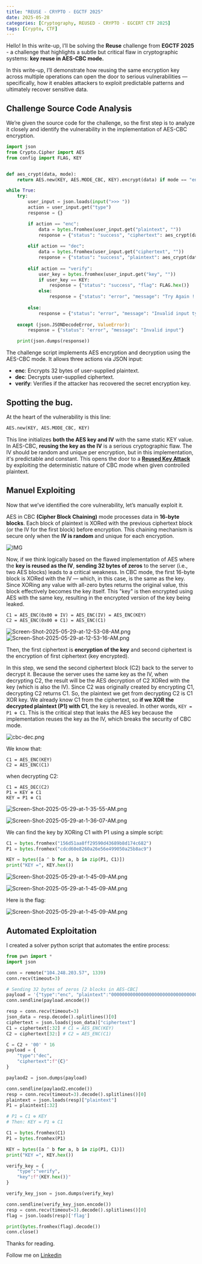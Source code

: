 ```yaml
---
title: "REUSE - CRYPTO - EGCTF 2025"
date: 2025-05-28
categories: [Cryptography, REUSED - CRYPTO - EGCERT CTF 2025]
tags: [Crypto, CTF] 
---
```


Hello! In this write-up, I’ll be solving the **Reuse** challenge from **EGCTF 2025** - a challenge that highlights a subtle but critical flaw in cryptographic systems: **key reuse in AES-CBC mode.**

In this write-up, I’ll demonstrate how reusing the same encryption key across multiple operations can open the door to serious vulnerabilities — specifically, how it enables attackers to exploit predictable patterns and ultimately recover sensitive data.


## Challenge Source Code Analysis
We’re given the source code for the challenge, so the first step is to analyze it closely and identify the vulnerability in the implementation of AES-CBC encryption.

```python
import json
from Crypto.Cipher import AES
from config import FLAG, KEY


def aes_crypt(data, mode):
    return AES.new(KEY, AES.MODE_CBC, KEY).encrypt(data) if mode == "enc" else AES.new(KEY, AES.MODE_CBC, KEY).decrypt(data)

while True:
    try:
        user_input = json.loads(input(">>> "))
        action = user_input.get("type")
        response = {}

        if action == "enc":
            data = bytes.fromhex(user_input.get("plaintext", ""))
            response = {"status": "success", "ciphertext": aes_crypt(data, "enc").hex()}
        
        elif action == "dec":
            data = bytes.fromhex(user_input.get("ciphertext", ""))
            response = {"status": "success", "plaintext": aes_crypt(data, "dec").hex()}
        
        elif action == "verify":
            user_key = bytes.fromhex(user_input.get("key", ""))
            if user_key == KEY:
                response = {"status": "success", "flag": FLAG.hex()}
            else:
                response = {"status": "error", "message": "Try Again !!"}
        
        else:
            response = {"status": "error", "message": "Invalid input type"}
        
    except (json.JSONDecodeError, ValueError):
        response = {"status": "error", "message": "Invalid input"}

    print(json.dumps(response))
```

The challenge script implements AES encryption and decryption using the AES-CBC mode. It allows three actions via JSON input:

- **enc**: Encrypts 32 bytes of user-supplied plaintext.
- **dec**: Decrypts user-supplied ciphertext.
- **verify**: Verifies if the attacker has recovered the secret encryption key.


## Spotting the bug.

At the heart of the vulnerability is this line:
```python 
AES.new(KEY, AES.MODE_CBC, KEY)
```

This line initializes **both the AES key and IV** with the same static KEY value. In AES-CBC, **reusing the key as the IV** is a serious cryptographic flaw. The IV should be random and unique per encryption, but in this implementation, it's predictable and constant. This opens the door to a **[Reused Key Attack](https://en.wikipedia.org/wiki/Stream_cipher_attacks)** by exploiting the deterministic nature of CBC mode when given controlled plaintext.


## Manuel Exploiting 

Now that we’ve identified the core vulnerability, let’s manually exploit it.

AES in CBC **(Cipher Block Chaining)** mode processes data in **16-byte blocks**. Each block of plaintext is XORed with the previous ciphertext block (or the IV for the first block) before encryption. This chaining mechanism is secure only when the **IV is random** and unique for each encryption.

![IMG](https://miro.medium.com/v2/resize:fit:1400/format:webp/1*WmpqO5-4hNvJSKnsOTDZUQ.png)


Now, if we think logically based on the flawed implementation of AES where the **key is reused as the IV**, **sending 32 bytes of zeros** to the server (i.e., two AES blocks) leads to a critical weakness. In CBC mode, the first 16-byte block is XORed with the IV — which, in this case, is the same as the key. Since XORing any value with all-zero bytes returns the original value, this block effectively becomes the key itself. This "key" is then encrypted using AES with the same key, resulting in the encrypted version of the key being leaked.

```
C1 = AES_ENC(0x00 ⊕ IV) = AES_ENC(IV) = AES_ENC(KEY)
C2 = AES_ENC(0x00 ⊕ C1) = AES_ENC(C1)
```

![Screen-Shot-2025-05-29-at-12-53-08-AM.png](https://i.postimg.cc/Nj0Rh1hK/Screen-Shot-2025-05-29-at-12-53-08-AM.png)
![Screen-Shot-2025-05-29-at-12-53-16-AM.png](https://i.postimg.cc/P5FYdPh2/Screen-Shot-2025-05-29-at-12-53-16-AM.png)

Then, the first ciphertext is **encryption of the key** and second ciphertext is the encryption of first ciphertext (key encrypted).

In this step, we send the second ciphertext block (C2) back to the server to decrypt it. Because the server uses the same key as the IV, when decrypting C2, the result will be the AES decryption of C2 XORed with the key (which is also the IV). Since C2 was originally created by encrypting C1, decrypting C2 returns C1. So, the plaintext we get from decrypting C2 is C1 XOR key. We already know C1 from the ciphertext, so **if we XOR the decrypted plaintext (P1) with C1**, the key is revealed. In other words, `KEY = P1 ⊕ C1`. This is the critical step that leaks the AES key because the implementation reuses the key as the IV, which breaks the security of CBC mode.


![cbc-dec.png](https://i.postimg.cc/jSq4spfd/cbc-dec.png)

We know that: 
```
C1 = AES_ENC(KEY)
C2 = AES_ENC(C1)
```
when decrypting C2: 
```
C1 = AES_DEC(C2)
P1 = KEY ⊕ C1
KEY = P1 ⊕ C1
```
![Screen-Shot-2025-05-29-at-1-35-55-AM.png](https://i.postimg.cc/QtZBM7zk/Screen-Shot-2025-05-29-at-1-35-55-AM.png)

![Screen-Shot-2025-05-29-at-1-36-07-AM.png](https://i.postimg.cc/tCJgpDTG/Screen-Shot-2025-05-29-at-1-36-07-AM.png)

We can find the key by XORing C1 with P1 using a simple script:

```python
C1 = bytes.fromhex("156d51aa8ff29590d43689b8d174c682")
P1 = bytes.fromhex("cdcd60e8260a26e56e499050a25b8ac9")

KEY = bytes([a ^ b for a, b in zip(P1, C1)])
print("KEY =", KEY.hex())
```

![Screen-Shot-2025-05-29-at-1-45-09-AM.png](https://i.postimg.cc/QMHPM97t/Screen-Shot-2025-05-29-at-1-52-41-AM.png)

![Screen-Shot-2025-05-29-at-1-45-09-AM.png](https://i.postimg.cc/fLRGm21w/Screen-Shot-2025-05-29-at-1-45-00-AM.png)

Here is the flag:

![Screen-Shot-2025-05-29-at-1-45-09-AM.png](https://i.postimg.cc/3r6s0Z1T/Screen-Shot-2025-05-29-at-1-45-31-AM.png)



## Automated Exploitation 

I created a solver python script that automates the entire process: 

```python
from pwn import *
import json

conn = remote("104.248.203.57", 1339)
conn.recv(timeout=3)

# Sending 32 bytes of zeros [2 blocks in AES-CBC]
payload = '{"type":"enc", "plaintext":"0000000000000000000000000000000000000000000000000000000000000000"}'
conn.sendline(payload.encode()) 

resp = conn.recv(timeout=3) 
json_data = resp.decode().splitlines()[0]
ciphertext = json.loads(json_data)["ciphertext"]
C1 = ciphertext[:32] # C1 = AES_ENC(KEY)
C2 = ciphertext[32:] # C2 = AES_ENC(C1)

C = C2 + '00' * 16
payload = {
    "type":"dec",
    "ciphertext":f"{C}"
}

paylaod2 = json.dumps(payload)

conn.sendline(paylaod2.encode())
resp = conn.recv(timeout=3).decode().splitlines()[0]
plaintext = json.loads(resp)["plaintext"]
P1 = plaintext[:32]

# P1 = C1 ⊕ KEY 
# Then: KEY = P1 ⊕ C1

C1 = bytes.fromhex(C1)
P1 = bytes.fromhex(P1)

KEY = bytes([a ^ b for a, b in zip(P1, C1)])
print("KEY =", KEY.hex())

verify_key = {
    "type":"verify", 
    "key":f"{KEY.hex()}"
}

verify_key_json = json.dumps(verify_key)

conn.sendline(verify_key_json.encode())
resp = conn.recv(timeout=3).decode().splitlines()[0]
flag = json.loads(resp)['flag']

print(bytes.fromhex(flag).decode())
conn.close()
```


Thanks for reading.

Follow me on [Linkedin](https://www.linkedin.com/in/0xmohomiester/)
